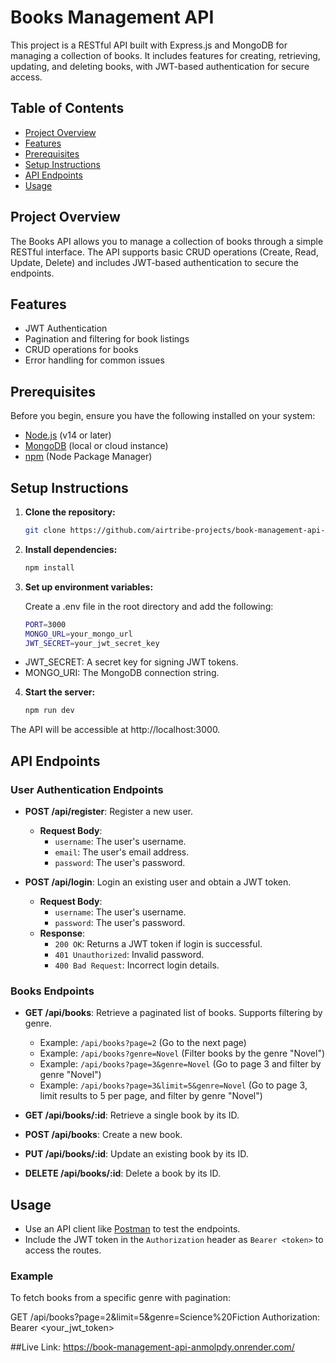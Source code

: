 
# Books Management API

This project is a RESTful API built with Express.js and MongoDB for managing a collection of books. It includes features for creating, retrieving, updating, and deleting books, with JWT-based authentication for secure access.

## Table of Contents

- [Project Overview](#project-overview)
- [Features](#features)
- [Prerequisites](#prerequisites)
- [Setup Instructions](#setup-instructions)
- [API Endpoints](#api-endpoints)
- [Usage](#usage)


## Project Overview

The Books API allows you to manage a collection of books through a simple RESTful interface. The API supports basic CRUD operations (Create, Read, Update, Delete) and includes JWT-based authentication to secure the endpoints.

## Features

- JWT Authentication
- Pagination and filtering for book listings
- CRUD operations for books
- Error handling for common issues

## Prerequisites

Before you begin, ensure you have the following installed on your system:

- [Node.js](https://nodejs.org/) (v14 or later)
- [MongoDB](https://www.mongodb.com/) (local or cloud instance)
- [npm](https://www.npmjs.com/) (Node Package Manager)

## Setup Instructions

1. **Clone the repository:**

   ```bash
   git clone https://github.com/airtribe-projects/book-management-api-AnmolPdy.git
   

2. **Install dependencies:**

    ```bash
    npm install

2. **Set up environment variables:**

    Create a .env file in the root directory and add the following:

    ```bash
    PORT=3000
    MONGO_URL=your_mongo_url
    JWT_SECRET=your_jwt_secret_key

- JWT_SECRET: A secret key for signing JWT tokens.
- MONGO_URI: The MongoDB connection string.

4. **Start the server:**

    ```bash
    npm run dev

The API will be accessible at http://localhost:3000.




## API Endpoints

### User Authentication Endpoints

- **POST /api/register**: Register a new user.
  - **Request Body**:
    - `username`: The user's username.
    - `email`: The user's email address.
    - `password`: The user's password.

- **POST /api/login**: Login an existing user and obtain a JWT token.
  - **Request Body**:
    - `username`: The user's username.
    - `password`: The user's password.
  - **Response**:
    - `200 OK`: Returns a JWT token if login is successful.
    - `401 Unauthorized`: Invalid password.
    - `400 Bad Request`: Incorrect login details.

### Books Endpoints

- **GET /api/books**: Retrieve a paginated list of books. Supports filtering by genre.
  - Example: `/api/books?page=2` (Go to the next page)
  - Example: `/api/books?genre=Novel` (Filter books by the genre "Novel")
  - Example: `/api/books?page=3&genre=Novel` (Go to page 3 and filter by genre "Novel")
  - Example: `/api/books?page=3&limit=5&genre=Novel` (Go to page 3, limit results to 5 per page, and filter by genre "Novel")

- **GET /api/books/:id**: Retrieve a single book by its ID.

- **POST /api/books**: Create a new book.

- **PUT /api/books/:id**: Update an existing book by its ID.

- **DELETE /api/books/:id**: Delete a book by its ID.

## Usage

- Use an API client like [Postman](https://www.postman.com/) to test the endpoints.
- Include the JWT token in the `Authorization` header as `Bearer <token>` to access the routes.

### Example

To fetch books from a specific genre with pagination:

  GET /api/books?page=2&limit=5&genre=Science%20Fiction
  Authorization: Bearer <your_jwt_token>


##Live Link:
https://book-management-api-anmolpdy.onrender.com/
